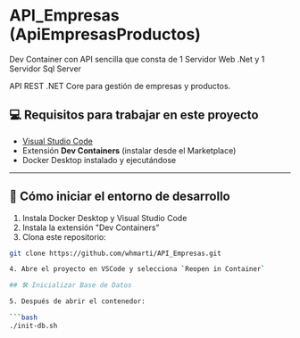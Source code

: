 # API_Empresas (ApiEmpresasProductos)

Dev Container con API sencilla que consta de 1 Servidor Web .Net y 1 Servidor Sql Server

API REST .NET Core para gestión de empresas y productos.

## 💻 Requisitos para trabajar en este proyecto

- [Visual Studio Code](https://code.visualstudio.com/)
- Extensión **Dev Containers** (instalar desde el Marketplace)
- Docker Desktop instalado y ejecutándose

---

## 🚀 Cómo iniciar el entorno de desarrollo

1. Instala Docker Desktop y Visual Studio Code
2. Instala la extensión "Dev Containers"
3. Clona este repositorio:

```bash
git clone https://github.com/whmarti/API_Empresas.git

4. Abre el proyecto en VSCode y selecciona `Reopen in Container`

## 🛠 Inicializar Base de Datos

5. Después de abrir el contenedor:

```bash
./init-db.sh
